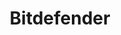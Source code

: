 ---
title: Bitdefender
description: The official Bitdefender blogs. News, views and insights from Bitdefender cybersecurity experts for a safer digital experience.
url: https://www.bitdefender.com/blog/
image:
    # url: '/assets/images/cafe.png'
    # alt: 'Cafe'
tags: ['blog', 'news']
pubDate: 2023-12-30
draft: false
---